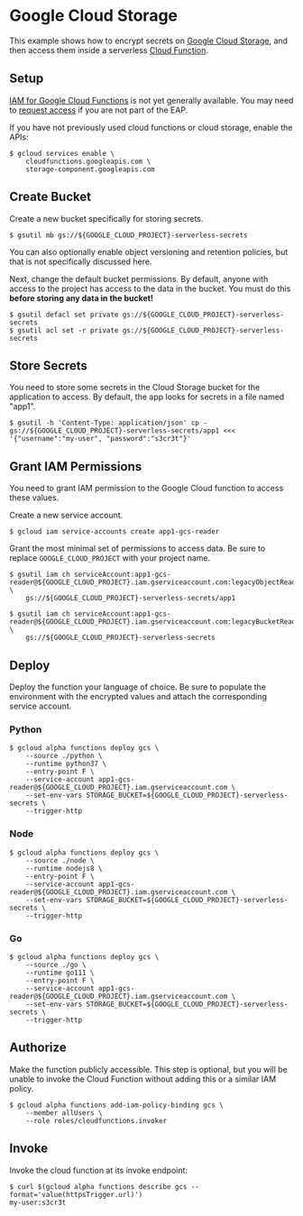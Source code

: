 # Google Cloud Storage

This example shows how to encrypt secrets on [Google Cloud Storage][gcp-gcs],
and then access them inside a serverless [Cloud Function][gcp-func].


## Setup

[IAM for Google Cloud Functions][gcf-iam] is not yet generally available. You
may need to [request access][gcf-iam-eap] if you are not part of the EAP.

If you have not previously used cloud functions or cloud storage, enable the
APIs:

```text
$ gcloud services enable \
    cloudfunctions.googleapis.com \
    storage-component.googleapis.com
```


## Create Bucket

Create a new bucket specifically for storing secrets.

```text
$ gsutil mb gs://${GOOGLE_CLOUD_PROJECT}-serverless-secrets
```

You can also optionally enable object versioning and retention policies, but
that is not specifically discussed here.

Next, change the default bucket permissions. By default, anyone with access
to the project has access to the data in the bucket. You must do this **before
storing any data in the bucket!**

```text
$ gsutil defacl set private gs://${GOOGLE_CLOUD_PROJECT}-serverless-secrets
$ gsutil acl set -r private gs://${GOOGLE_CLOUD_PROJECT}-serverless-secrets
```


## Store Secrets

You need to store some secrets in the Cloud Storage bucket for the application
to access. By default, the app looks for secrets in a file named "app1".

```text
$ gsutil -h 'Content-Type: application/json' cp - gs://${GOOGLE_CLOUD_PROJECT}-serverless-secrets/app1 <<< '{"username":"my-user", "password":"s3cr3t"}'
```


## Grant IAM Permissions

You need to grant IAM permission to the Google Cloud function to access these
values.

Create a new service account.

```text
$ gcloud iam service-accounts create app1-gcs-reader
```

Grant the most minimal set of permissions to access data. Be sure to replace
`GOOGLE_CLOUD_PROJECT` with your project name.

```text
$ gsutil iam ch serviceAccount:app1-gcs-reader@${GOOGLE_CLOUD_PROJECT}.iam.gserviceaccount.com:legacyObjectReader \
    gs://${GOOGLE_CLOUD_PROJECT}-serverless-secrets/app1

$ gsutil iam ch serviceAccount:app1-gcs-reader@${GOOGLE_CLOUD_PROJECT}.iam.gserviceaccount.com:legacyBucketReader \
    gs://${GOOGLE_CLOUD_PROJECT}-serverless-secrets
```


## Deploy

Deploy the function your language of choice. Be sure to populate the environment
with the encrypted values and attach the corresponding service account.

### Python

```text
$ gcloud alpha functions deploy gcs \
    --source ./python \
    --runtime python37 \
    --entry-point F \
    --service-account app1-gcs-reader@${GOOGLE_CLOUD_PROJECT}.iam.gserviceaccount.com \
    --set-env-vars STORAGE_BUCKET=${GOOGLE_CLOUD_PROJECT}-serverless-secrets \
    --trigger-http
```

### Node

```text
$ gcloud alpha functions deploy gcs \
    --source ./node \
    --runtime nodejs8 \
    --entry-point F \
    --service-account app1-gcs-reader@${GOOGLE_CLOUD_PROJECT}.iam.gserviceaccount.com \
    --set-env-vars STORAGE_BUCKET=${GOOGLE_CLOUD_PROJECT}-serverless-secrets \
    --trigger-http
```

### Go

```text
$ gcloud alpha functions deploy gcs \
    --source ./go \
    --runtime go111 \
    --entry-point F \
    --service-account app1-gcs-reader@${GOOGLE_CLOUD_PROJECT}.iam.gserviceaccount.com \
    --set-env-vars STORAGE_BUCKET=${GOOGLE_CLOUD_PROJECT}-serverless-secrets \
    --trigger-http
```


## Authorize

Make the function publicly accessible. This step is optional, but you will be
unable to invoke the Cloud Function without adding this or a similar IAM policy.

```text
$ gcloud alpha functions add-iam-policy-binding gcs \
    --member allUsers \
    --role roles/cloudfunctions.invoker
```


## Invoke

Invoke the cloud function at its invoke endpoint:

```text
$ curl $(gcloud alpha functions describe gcs --format='value(httpsTrigger.url)')
my-user:s3cr3t
```

[gcp-gcs]: https://cloud.google.com/storage
[gcp-func]: https://cloud.google.com/functions/
[gcf-iam-eap]: https://bit.ly/gcf-iam-alpha
[gcf-iam]: https://cloud.google.com/functions/docs/securing/managing-access
